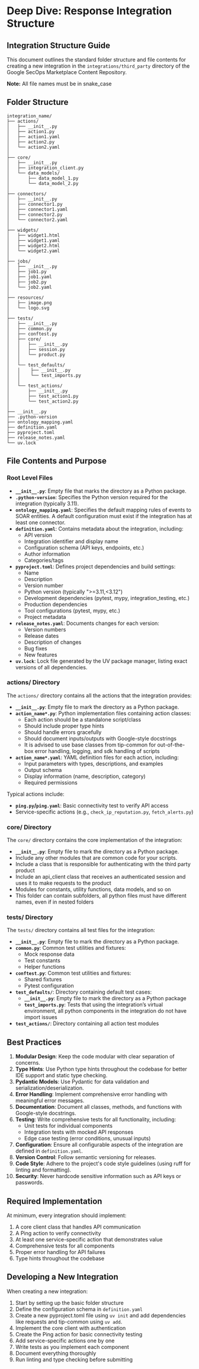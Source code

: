 # Deep Dive: Response Integration Structure

## Integration Structure Guide

This document outlines the standard folder structure and file contents for creating a new
integration in the `integrations/third_party` directory of the Google SecOps Marketplace Content
Repository.

**Note:** All file names must be in snake_case

## Folder Structure

```
integration_name/
├── actions/
│   ├── __init__.py
│   ├── action1.py
│   ├── action1.yaml
│   ├── action2.py
│   └── action2.yaml
│
├── core/
│   ├── __init__.py
│   ├── integration_client.py
│   └── data_models/
│       ├── data_model_1.py
│       └── data_model_2.py
│
├── connectors/
│   ├── __init__.py
│   ├── connector1.py
│   ├── connector1.yaml
│   ├── connector2.py
│   └── connector2.yaml
│
├── widgets/
│   ├── widget1.html
│   ├── widget1.yaml
│   ├── widget2.html
│   └── widget2.yaml
│
├── jobs/
│   ├── __init__.py
│   ├── job1.py
│   ├── job1.yaml
│   ├── job2.py
│   └── job2.yaml
│
├── resources/
│   ├── image.png
│   └── logo.svg
│
├── tests/
│   ├── __init__.py
│   ├── common.py
│   ├── conftest.py
│   ├── core/
│   │   ├── __init__.py
│   │   ├── session.py
│   │   └── product.py
│   │
│   └── test_defaults/
│   │    ├── __init__.py
│   │    └── test_imports.py
│   │
│   └── test_actions/
│       ├── __init__.py
│       ├── test_action1.py
│       └── test_action2.py
│
├── __init__.py
├── .python-version
├── ontology_mapping.yaml
├── definition.yaml
├── pyproject.toml
├── release_notes.yaml
└── uv.lock
```

## File Contents and Purpose

### Root Level Files

- **`__init__.py`**: Empty file that marks the directory as a Python package.
- **`.python-version`**: Specifies the Python version required for the integration (typically
  3.11).
- **`ontology_mapping.yaml`**: Specifies the default mapping rules of events to SOAR entities. A
  default configuration must exist if the integration has at least one connector.
- **`definition.yaml`**: Contains metadata about the integration, including:
    - API version
    - Integration identifier and display name
    - Configuration schema (API keys, endpoints, etc.)
    - Author information
    - Categories/tags
- **`pyproject.toml`**: Defines project dependencies and build settings:
    - Name
    - Description
    - Version number
    - Python version (typically ">=3.11,<3.12")
    - Development dependencies (pytest, mypy, integration_testing, etc.)
    - Production dependencies
    - Tool configurations (pytest, mypy, etc.)
    - Project metadata
- **`release_notes.yaml`**: Documents changes for each version:
    - Version numbers
    - Release dates
    - Description of changes
    - Bug fixes
    - New features
- **`uv.lock`**: Lock file generated by the UV package manager, listing exact versions of all
  dependencies.

### actions/ Directory

The `actions/` directory contains all the actions that the integration provides:

- **`__init__.py`**: Empty file to mark the directory as a Python package.
- **`action_name*.py`**: Python implementation files containing action classes:
    - Each action should be a standalone script/class
    - Should include proper type hints
    - Should handle errors gracefully
    - Should document inputs/outputs with Google-style docstrings
    - It is advised to use base classes from tip-common for out-of-the-box error handling, logging,
      and sdk handling of scripts
- **`action_name*.yaml`**: YAML definition files for each action, including:
    - Input parameters with types, descriptions, and examples
    - Output schema
    - Display information (name, description, category)
    - Required permissions

Typical actions include:

- **`ping.py`/`ping.yaml`**: Basic connectivity test to verify API access
- Service-specific actions (e.g., `check_ip_reputation.py`, `fetch_alerts.py`)

### core/ Directory

The `core/` directory contains the core implementation of the integration:

- **`__init__.py`**: Empty file to mark the directory as a Python package.
- Include any other modules that are common code for your scripts.
- Include a class that is responsible for authenticating with the third party product
- Include an api_client class that receives an authenticated session and uses it to make requests
  to the product
- Modules for constants, utility functions, data models, and so on
- This folder can contain subfolders, all python files must have different names, even if in nested
  folders

### tests/ Directory

The `tests/` directory contains all test files for the integration:

- **`__init__.py`**: Empty file to mark the directory as a Python package.
- **`common.py`**: Common test utilities and fixtures:
    - Mock response data
    - Test constants
    - Helper functions
- **`conftest.py`**: Common test utilities and fixtures:
    - Shared fixtures
    - Pytest configuration
- **`test_defaults/`**: Directory containing default test cases:
    - **`__init__.py`**: Empty file to mark the directory as a Python package
    - **`test_imports.py`**: Tests that using the integration’s virtual environment, all python
      components in the integration do not have import issues
- **`test_actions/`**: Directory containing all action test modules

## Best Practices

1. **Modular Design**: Keep the code modular with clear separation of concerns.
2. **Type Hints**: Use Python type hints throughout the codebase for better IDE support and static
   type checking.
3. **Pydantic Models**: Use Pydantic for data validation and serialization/deserialization.
4. **Error Handling**: Implement comprehensive error handling with meaningful error messages.
5. **Documentation**: Document all classes, methods, and functions with Google-style docstrings.
6. **Testing**: Write comprehensive tests for all functionality, including:
    - Unit tests for individual components
    - Integration tests with mocked API responses
    - Edge case testing (error conditions, unusual inputs)
7. **Configuration**: Ensure all configurable aspects of the integration are defined in
   `definition.yaml`.
8. **Version Control**: Follow semantic versioning for releases.
9. **Code Style**: Adhere to the project's code style guidelines (using ruff for linting and
   formatting).
10. **Security**: Never hardcode sensitive information such as API keys or passwords.

## Required Implementation

At minimum, every integration should implement:

1. A core client class that handles API communication
2. A Ping action to verify connectivity
3. At least one service-specific action that demonstrates value
4. Comprehensive tests for all components
5. Proper error handling for API failures
6. Type hints throughout the codebase

## Developing a New Integration

When creating a new integration:

1. Start by setting up the basic folder structure
2. Define the configuration schema in `definition.yaml`
3. Create a new pyproject.toml file using `uv init` and add dependencies like requests and tip-common
   using `uv add`.
4. Implement the core client with authentication
5. Create the Ping action for basic connectivity testing
6. Add service-specific actions one by one
7. Write tests as you implement each component
8. Document everything thoroughly
9. Run linting and type checking before submitting
